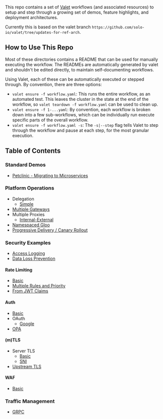 This repo contains a set of [Valet](https://github.com/solo-io/valet) workflows (and associated resources) to setup and step through 
a growing set of demos, feature highlights, and deployment architectures. 

Currently this is based on the valet branch `https://github.com/solo-io/valet/tree/updates-for-ref-arch`. 

## How to Use This Repo

Most of these directories contains a README that can be used for manually executing the workflow. The READMEs are automatically generated by valet and shouldn't be edited directly, to maintain self-documenting workflows. 

Using Valet, each of these can be automatically executed or stepped through. By convention, there are three options:

* `valet ensure -f workflow.yaml`: This runs the entire workflow, as an automated test. This leaves the cluster in the state at the end of the workflow, so `valet teardown -f workflow.yaml` can be used to clean up. 
* `valet ensure -f 1-...yaml`: By convention, each workflow is broken down into a few sub-workflows, which can be individually run execute specific parts of the overall workflow. 
* `valet ensure -f workflow.yaml -s`: The `-s|--step` flag tells Valet to step through the workflow and pause at each step, for the most granular execution. 

## Table of Contents

### Standard Demos

* [Petclinic - Migrating to Microservices](demos/extend-monolith)

### Platform Operations

* Delegation
  * [Simple](platform/delegation/simple)
* [Multiple Gateways](platform/multiple-gateways)
* Multiple Proxies
  * [Internal-External](platform/multiple-proxies/internal-external)
* [Namespaced Gloo](platform/namespaced)
* [Progressive Delivery / Canary Rollout](platform/prog-delivery)

### Security Examples

* [Access Logging](security/access-log)
* [Data Loss Prevention](security/dlp)

#### Rate Limiting

* [Basic](security/rate-limit/basic)
* [Multiple Rules and Priority](security/rate-limit/rule-priority)
* [From JWT Claims](security/rate-limit/from-jwt-claims)

#### Auth

* [Basic](security/auth/basic)
* OAuth
  * [Google](security/auth/oauth/google)
* [OPA](security/auth/opa)
  
#### (m)TLS

* Server TLS
  * [Basic](security/tls/server-tls/basic)
  * [SNI](security/tls/server-tls/sni)
* [Upstream TLS](security/tls/upstream-tls)

#### WAF    
  
* [Basic](security/waf/basic)

### Traffic Management

* [GRPC](traffic-management/grpc)

